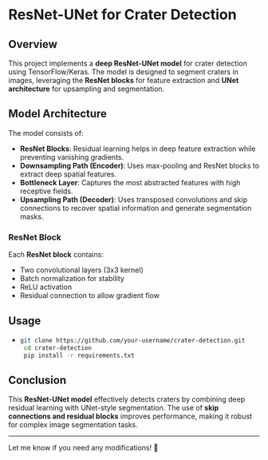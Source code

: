 # ResNet-UNet for Crater Detection

## Overview

This project implements a **deep ResNet-UNet model** for crater detection using TensorFlow/Keras. The model is designed to segment craters in images, leveraging the **ResNet blocks** for feature extraction and **UNet architecture** for upsampling and segmentation.

## Model Architecture

The model consists of:

- **ResNet Blocks**: Residual learning helps in deep feature extraction while preventing vanishing gradients.
- **Downsampling Path (Encoder)**: Uses max-pooling and ResNet blocks to extract deep spatial features.
- **Bottleneck Layer**: Captures the most abstracted features with high receptive fields.
- **Upsampling Path (Decoder)**: Uses transposed convolutions and skip connections to recover spatial information and generate segmentation masks.

### ResNet Block

Each **ResNet block** contains:

- Two convolutional layers (3x3 kernel)
- Batch normalization for stability
- ReLU activation
- Residual connection to allow gradient flow

## Usage

 - ```sh
   git clone https://github.com/your-username/crater-detection.git
    cd crater-detection
    pip install -r requirements.txt
    ```

## Conclusion

This **ResNet-UNet model** effectively detects craters by combining deep residual learning with UNet-style segmentation. The use of **skip connections and residual blocks** improves performance, making it robust for complex image segmentation tasks.

---

Let me know if you need any modifications! 🚀

